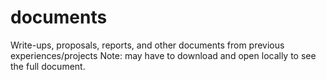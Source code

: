 # documents
Write-ups, proposals, reports, and other documents from previous experiences/projects
Note: may have to download and open locally to see the full document.
